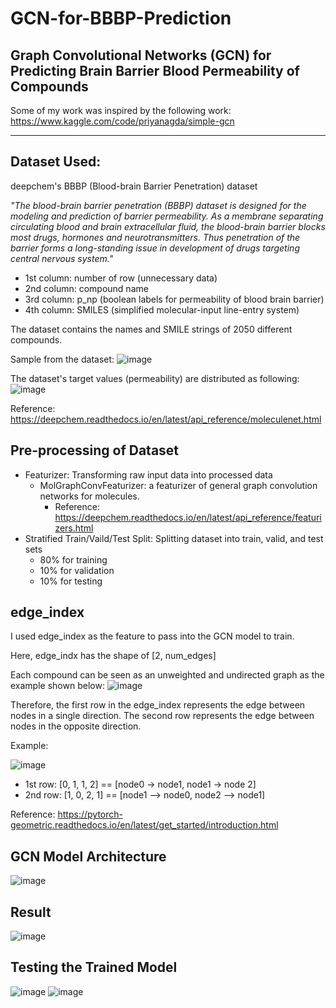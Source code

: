 # GCN-for-BBBP-Prediction
## Graph Convolutional Networks (GCN) for Predicting Brain Barrier Blood Permeability of Compounds

Some of my work was inspired by the following work:
https://www.kaggle.com/code/priyanagda/simple-gcn

---

## Dataset Used:
deepchem's BBBP (Blood-brain Barrier Penetration) dataset

_"The blood-brain barrier penetration (BBBP) dataset is designed for the modeling and prediction of barrier permeability. As a membrane separating circulating blood and brain extracellular fluid, the blood-brain barrier blocks most drugs, hormones and neurotransmitters. Thus penetration of the barrier forms a long-standing issue in development of drugs targeting central nervous system."_

- 1st column: number of row (unnecessary data)
- 2nd column: compound name
- 3rd column: p_np (boolean labels for permeability of blood brain barrier)
- 4th column: SMILES (simplified molecular-input line-entry system)

The dataset contains the names and SMILE strings of 2050 different compounds.

Sample from the dataset:
![image](https://user-images.githubusercontent.com/83327791/220550198-3446de98-d236-41c4-af8d-5b5814357f52.png)

The dataset's target values (permeability) are distributed as following:
![image](https://user-images.githubusercontent.com/83327791/220548696-15ba89e1-a668-4e73-8482-366b65055897.png)

Reference:
https://deepchem.readthedocs.io/en/latest/api_reference/moleculenet.html

## Pre-processing of Dataset
- Featurizer: Transforming raw input data into processed data
  - MolGraphConvFeaturizer: a featurizer of general graph convolution networks for molecules. 
    - Reference: https://deepchem.readthedocs.io/en/latest/api_reference/featurizers.html
- Stratified Train/Vaild/Test Split: Splitting dataset into train, valid, and test sets
  - 80% for training
  - 10% for validation
  - 10% for testing

## edge_index
I used edge_index as the feature to pass into the GCN model to train.

Here, edge_indx has the shape of [2, num_edges]

Each compound can be seen as an unweighted and undirected graph as the example shown below:
![image](https://user-images.githubusercontent.com/83327791/220552838-4ae9c8c0-c651-40a0-a626-1b4509c98490.png)

Therefore, the first row in the edge_index represents the edge between nodes in a single direction.
The second row represents the edge between nodes in the opposite direction.

Example:

![image](https://user-images.githubusercontent.com/83327791/220553136-e681e982-759f-4a9a-b6d4-65aa909dfe2e.png)
- 1st row: [0, 1, 1, 2] == [node0 -> node1, node1 -> node 2]
- 2nd row: [1, 0, 2, 1] == [node1 --> node0, node2 --> node1]

Reference: https://pytorch-geometric.readthedocs.io/en/latest/get_started/introduction.html

## GCN Model Architecture
![image](https://user-images.githubusercontent.com/83327791/220549483-c2a0a62e-77a5-471b-be75-a6828c0a8e82.png)

## Result
![image](https://user-images.githubusercontent.com/83327791/220549537-68022621-3c0d-466b-9854-bfcf82a81042.png)

## Testing the Trained Model
![image](https://user-images.githubusercontent.com/83327791/220549694-20509256-0df4-4584-ae21-3ec1f554c5d8.png)
![image](https://user-images.githubusercontent.com/83327791/220549741-d5b0dcb9-302c-4233-ae09-75d2f395059b.png)



